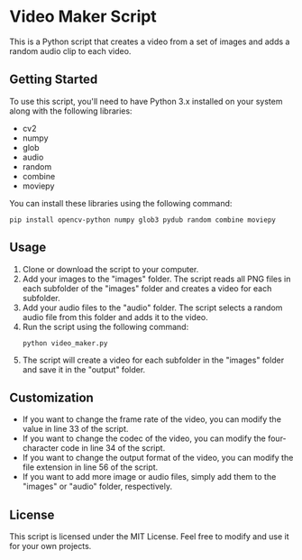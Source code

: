 <!DOCTYPE html>
<html>
  <head>
    <title>Video Maker Script</title>
  </head>
  <body>
    <h1>Video Maker Script</h1>
    <p>This is a Python script that creates a video from a set of images and adds a random audio clip to each video.</p>
    <h2>Getting Started</h2>
    <p>To use this script, you'll need to have Python 3.x installed on your system along with the following libraries:</p>
    <ul>
      <li>cv2</li>
      <li>numpy</li>
      <li>glob</li>
      <li>audio</li>
      <li>random</li>
      <li>combine</li>
      <li>moviepy</li>
    </ul>
    <p>You can install these libraries using the following command:</p>
    <pre><code>pip install opencv-python numpy glob3 pydub random combine moviepy</code></pre>
    <h2>Usage</h2>
    <ol>
      <li>Clone or download the script to your computer.</li>
      <li>Add your images to the "images" folder. The script reads all PNG files in each subfolder of the "images" folder and creates a video for each subfolder.</li>
      <li>Add your audio files to the "audio" folder. The script selects a random audio file from this folder and adds it to the video.</li>
      <li>Run the script using the following command:</li>
      <pre><code>python video_maker.py</code></pre>
      <li>The script will create a video for each subfolder in the "images" folder and save it in the "output" folder.</li>
    </ol>
    <h2>Customization</h2>
    <ul>
      <li>If you want to change the frame rate of the video, you can modify the value in line 33 of the script.</li>
      <li>If you want to change the codec of the video, you can modify the four-character code in line 34 of the script.</li>
      <li>If you want to change the output format of the video, you can modify the file extension in line 56 of the script.</li>
      <li>If you want to add more image or audio files, simply add them to the "images" or "audio" folder, respectively.</li>
    </ul>
    <h2>License</h2>
    <p>This script is licensed under the MIT License. Feel free to modify and use it for your own projects.</p>
  </body>
</html>
